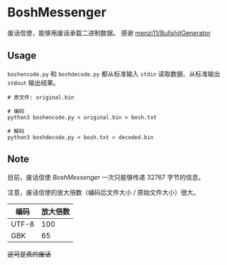# BoshMessenger
废话信使，能够用废话承载二进制数据。
感谢 [menzi11/BullshitGenerator](https://github.com/menzi11/BullshitGenerator)

## Usage
`boshencode.py` 和 `boshdecode.py` 都从标准输入 `stdin` 读取数据、从标准输出 `stdout` 输出结果。

```
# 原文件: original.bin

# 编码
python3 boshencode.py < original.bin > bosh.txt

# 解码
python3 boshdecode.py < bosh.txt > decoded.bin
```

## Note
目前，废话信使 _BoshMessenger_ 一次只能够传递 32767 字节的信息。

注意，废话信使的放大倍数（编码后文件大小 / 原始文件大小）很大。

| 编码      | 放大倍数 |
| -------- | ------- |
| UTF-8    | 100     |
| GBK      | 65      |

<del>这可是真的废话</del>
